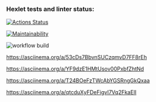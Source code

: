 ### Hexlet tests and linter status:
[![Actions Status](https://github.com/yakovlevaos/frontend-project-lvl1/workflows/hexlet-check/badge.svg)](https://github.com/yakovlevaos/frontend-project-lvl1/actions)

[![Maintainability](https://api.codeclimate.com/v1/badges/1ab82a2f8eed0df09fb6/maintainability)](https://codeclimate.com/github/yakovlevaos/frontend-project-lvl1/maintainability)

![workflow build](https://github.com/yakovlevaos/frontend-project-lvl1/actions/workflows/app-actions.yml/badge.svg?event=push)

https://asciinema.org/a/53cDs7BbvnSUCzqmvD7FF8rEh

https://asciinema.org/a/YF9dzE1HMtUsov00PxbfZhtNd

https://asciinema.org/a/T24BOeFzTWcAbYGSRngGkQxaa

https://asciinema.org/a/qtcduXyFDeFigvI7Vq2FkaElI